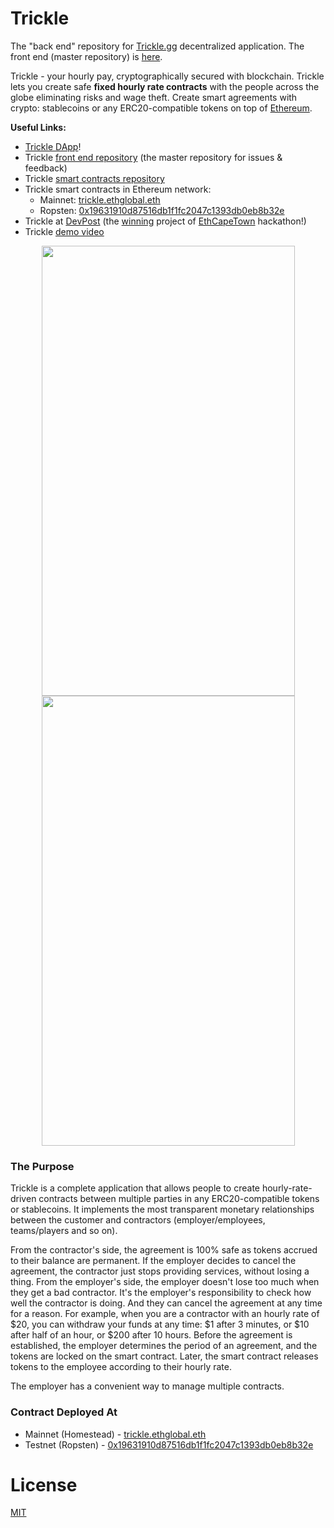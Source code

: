 # Trickle

The "back end" repository for [Trickle.gg](https://trickle.gg) decentralized application. The front end (master repository) is [here](https://github.com/dreamteam-gg/trickle-frontend).

Trickle - your hourly pay, cryptographically secured with blockchain. Trickle lets you create safe **fixed hourly rate contracts** with the people across the globe eliminating risks and wage theft. Create smart agreements with crypto: stablecoins or any ERC20-compatible tokens on top of [Ethereum](https://www.ethereum.org/).

**Useful Links:**

+ [Trickle DApp](https://trickle.gg)!
+ Trickle [front end repository](https://github.com/dreamteam-gg/trickle-frontend/) (the master repository for issues & feedback)
+ Trickle [smart contracts repository](https://github.com/dreamteam-gg/trickle-smart-contracts)
+ Trickle smart contracts in Ethereum network:
   + Mainnet: [trickle.ethglobal.eth](https://etherscan.io/address/trickle.ethglobal.eth)
   + Ropsten: [0x19631910d87516db1f1fc2047c1393db0eb8b32e](https://ropsten.etherscan.io/address/0x19631910d87516db1f1fc2047c1393db0eb8b32e)
+ Trickle at [DevPost](https://devpost.com/software/trickle) (the [winning](https://medium.com/the-ethereum-name-service/trickle-dtok-and-more-meet-the-ens-winners-at-ethcapetown-ebf160bd9e78) project of [EthCapeTown](https://ethcapetown.com/) hackathon!)
+ Trickle [demo video](https://www.youtube.com/watch?v=6jz8Vux31BQ)

<p align="center">
  <img width="405" height="720" src="https://user-images.githubusercontent.com/4989256/56658512-78914700-66a3-11e9-85a0-cd2d906d42ff.png">
<img width="405" height="720" src="https://user-images.githubusercontent.com/4989256/56658652-d6259380-66a3-11e9-83c5-df55a5262568.png">
</p>

### The Purpose

Trickle is a complete application that allows people to create hourly-rate-driven contracts between multiple parties in any ERC20-compatible tokens or stablecoins. It implements the most transparent monetary relationships between the customer and contractors (employer/employees, teams/players and so on).

From the contractor's side, the agreement is 100% safe as tokens accrued to their balance are permanent. If the employer decides to cancel the agreement, the contractor just stops providing services, without losing a thing.
From the employer's side, the employer doesn't lose too much when they get a bad contractor. It's the employer's responsibility to check how well the contractor is doing. And they can cancel the agreement at any time for a reason.
For example, when you are a contractor with an hourly rate of $20, you can withdraw your funds at any time: $1 after 3 minutes, or $10 after half of an hour, or $200 after 10 hours. Before the agreement is established, the employer determines the period of an agreement, and the tokens are locked on the smart contract. Later, the smart contract releases tokens to the employee according to their hourly rate.

The employer has a convenient way to manage multiple contracts.

### Contract Deployed At
* Mainnet (Homestead) - [trickle.ethglobal.eth](https://etherscan.io/address/trickle.ethglobal.eth)
* Testnet (Ropsten) - [0x19631910d87516db1f1fc2047c1393db0eb8b32e](https://ropsten.etherscan.io/address/0x19631910d87516db1f1fc2047c1393db0eb8b32e)

# License

[MIT](LICENSE)
